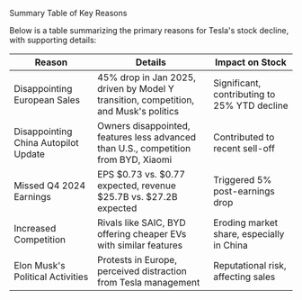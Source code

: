 

Summary Table of Key Reasons

Below is a table summarizing the primary reasons for Tesla's stock decline, with supporting details:

| Reason                               | Details                                                                              | Impact on Stock                              |
| ------------------------------------ | ------------------------------------------------------------------------------------ | -------------------------------------------- |
| Disappointing European Sales         | 45% drop in Jan 2025, driven by Model Y transition, competition, and Musk's politics | Significant, contributing to 25% YTD decline |
| Disappointing China Autopilot Update | Owners disappointed, features less advanced than U.S., competition from BYD, Xiaomi  | Contributed to recent sell-off               |
| Missed Q4 2024 Earnings              | EPS $0.73 vs. $0.77 expected, revenue $25.7B vs. $27.2B expected                     | Triggered 5% post-earnings drop              |
| Increased Competition                | Rivals like SAIC, BYD offering cheaper EVs with similar features                     | Eroding market share, especially in China    |
| Elon Musk's Political Activities     | Protests in Europe, perceived distraction from Tesla management                      | Reputational risk, affecting sales           |
